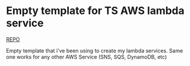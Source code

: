 # Empty template for TS AWS lambda service
[REPO](https://github.com/jicarrozzo/serverless-template-ts-aws)

Empty template that i've been using to create my lambda services.
Same one works for any other AWS Service (SNS, SQS, DynamoDB, etc)

